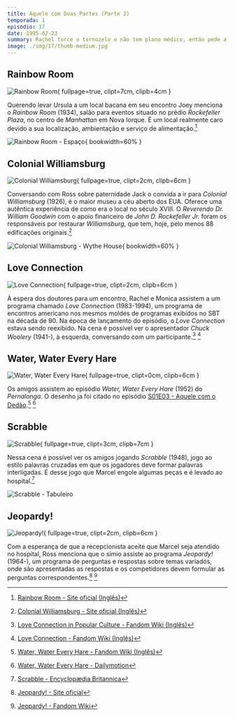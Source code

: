 ```yaml
---
title: Aquele com Duas Partes (Parte 2)
temporada: 1
episodio: 17
date: 1995-02-23
summary: Rachel torce o tornozelo e não tem plano médico, então pede a Monica para trocar de identidade para usar o plano dela.
image: ./img/17/thumb-medium.jpg
---
```


## Rainbow Room

![Rainbow Room](./img/17/rainbow-room.png){ fullpage=true, clipt=7cm, clipb=4cm }

<cena>
  <joey
    original="- Have either of you ever been to the Rainbow Room? Is it expensive?"
    traducao="- Algum de vocês já foi ao Rainbow Room? É caro?"
  />
  <chandler
    original="- Only if you order stuff."
    traducao="- Só se você pedir alguma coisa."
  />
</cena>

Querendo levar Ursula a um local bacana em seu encontro Joey menciona o
*Rainbow Room* (1934), salão para eventos situado no prédio *Rockefeller Plaza*,
no centro de *Manhattan* em Nova Iorque. É um local realmente caro devido a sua
localização, ambientação e serviço de alimentação.[^rainbowroom-website]

![Rainbow Room - Espaço](./img/17/rainbow-room-espaco.jpg){ bookwidth=60% }

[^rainbowroom-website]: [Rainbow Room - Site oficial (Inglês)](https://rainbowroom.com/our-history/)

## Colonial Williamsburg

![Colonial Williamsburg](./img/17/colonial-williamsburg.png){ fullpage=true, clipt=2cm, clipb=6cm }

<cena>
  <jack
    original="- You always wanted to go to Colonial Williamsburg. How about we do that?"
    traducao="- Você sempre quis ir a Colonial Williamsburg. Que tal?"
  />
</cena>

Conversando com Ross sobre paternidade Jack o convida a ir para *Colonial Williamsburg*
(1926), é o maior museu a céu aberto dos EUA. Oferece uma autêntica experiência de
como era o local no século XVIII. O *Reverendo Dr. William Goodwin* com o apoio
financeiro de *John D. Rockefeller Jr.* foram os responsáveis por restaurar
*Williamsburg*, que tem, hoje, pelo menos 88 edificações originais.[^williamsburg-website]

![Colonial Williamsburg - Wythe House](./img/17/colonial-williamsburg-wythe-house.jpg){ bookwidth=60% }

[^williamsburg-website]: [Colonial Williamsburg - Site oficial (Inglês)](https://www.colonialwilliamsburg.org/learn/about-colonial-williamsburg/)

## Love Connection

![Love Connection](./img/17/love-connection.png){ fullpage=true, clipt=2cm, clipb=6cm }

À espera dos doutores para um encontro, Rachel e Monica assistem a um programa
chamado *Love Connection* (1983-1994), um programa de encontros americano nos
mesmos moldes de programas exibidos no SBT na década de 90. Na época de lançamento
do episódio, o *Love Connection* estava sendo reexibido. Na cena é possível ver
o apresentador *Chuck Woolery* (1941-), à esquerda, conversando com um
participante.[^love-connection-pop-fandom] [^love-connection-fandom]

[^love-connection-pop-fandom]: [Love Connection in Popular Culture - Fandom Wiki (Inglês)](https://gameshows.fandom.com/wiki/Love_Connection/In_Popular_Culture)
[^love-connection-fandom]: [Love Connection - Fandom Wiki (Inglês)](https://gameshows.fandom.com/wiki/Love_Connection)

## Water, Water Every Hare

![Water, Water Every Hare](./img/17/water-water-every-hare.png){ fullpage=true, clipt=0cm, clipb=6cm }

Os amigos assistem ao episódio *Water, Water Every Hare* (1952) do *Pernalonga*.
O desenho ja foi citado no episódio [S01E03 - Aquele com o Dedão](/temporada/1/episodio/3/#bugs-bunny).[^every-hare-fandom] [^every-hare-dm]

[^every-hare-fandom]: [Water, Water Every Hare - Fandom Wiki (Inglês)](https://looneytunes.fandom.com/wiki/Water,_Water_Every_Hare)
[^every-hare-dm]: [Water, Water Every Hare - Dailymotion](https://www.dailymotion.com/video/x2fgf28)

## Scrabble

![Scrabble](./img/17/scrabble.png){ fullpage=true, clipt=3cm, clipb=7cm }

Nessa cena é possível ver os amigos jogando *Scrabble* (1948), jogo ao estilo
palavras cruzadas em que os jogadores deve formar palavras interligadas. É desse
jogo que Marcel engole algumas peças e é levado ao hospital.[^scrabble-britannica]

![Scrabble - Tabuleiro](./img/17/scrabble-board.jpg)

[^scrabble-britannica]: [Scrabble - Encyclopædia Britannica](https://www.britannica.com/sports/Scrabble)

## Jeopardy!

![Jeopardy!](./img/17/jeopardy.png){ fullpage=true, clipt=2cm, clipb=6cm }

<cena>
  <ross
    original="- Lady, he is people. He has a name, okay? He watches Jeopardy..."
    traducao="- Senhora, ele é uma pessoa. Ele tem um nome, tá? Ele assiste Jeopardy..."
  />
</cena>

Com a esperança de que a recepcionista aceite que Marcel seja atendido no hospital,
Ross menciona que o símio assiste ao programa *Jeopardy!* (1964-), um programa de
perguntas e respostas sobre temas variados, onde são apresentadas as respostas e os
competidores devem formular as perguntas correspondentes.[^jeopardy-website] [^jeopardy-fandom]

[^jeopardy-website]: [Jeopardy! - Site oficial](https://www.jeopardy.com/)
[^jeopardy-fandom]: [Jeopardy! - Fandom Wiki](https://gameshows.fandom.com/wiki/Jeopardy!)
